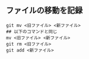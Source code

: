 ## ファイルの移動を記録
    git mv <旧ファイル> <新ファイル>
    ## 以下のコマンドと同じ
    mv <旧ファイル> <新ファイル>
    git rm <旧ファイル>
    git add <新ファイル>
